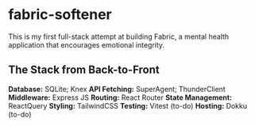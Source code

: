 # fabric-softener

This is my first full-stack attempt at building Fabric, a mental health application that encourages emotional integrity.

## The Stack from Back-to-Front

**Database:** SQLite; Knex
**API Fetching:** SuperAgent; ThunderClient
**Middleware:** Express JS
**Routing:** React Router
**State Management:** ReactQuery
**Styling:** TailwindCSS
**Testing:** Vitest (to-do)
**Hosting:** Dokku (to-do)
